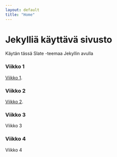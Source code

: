 ```yaml
---
layout: default
title: "Home"
---
```


# Jekylliä käyttävä sivusto

Käytän tässä Slate -teemaa Jekyllin avulla

### Viikko 1
[Viikko 1]([https://jekyllrb.com/](https://github.com/Narie-creator/Teht-v-t/blob/b74fc295b7a96a06fd57f2996dd3324440daaf78/index.html)).

### Viikko 2
[Viikko 2](https://jekyllrb.com/).

### Viikko 3
Viikko 3

### Viikko 4
Viikko 4

